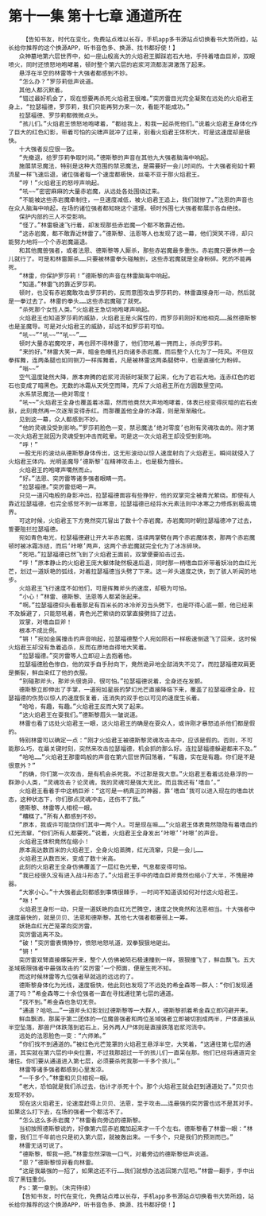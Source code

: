 # 第十一集 第十七章 通道所在
        【告知书友，时代在变化，免费站点难以长存，手机app多书源站点切换看书大势所趋，站长给你推荐的这个换源APP，听书音色多、换源、找书都好使！】
       众神墓地第六层世界中，如一座山般高大的火焰君王脚踩岩石大地，手持着嗜血巨斧，双眼喷火，同时还愤怒地咆哮着，顿时整个第六层的岩浆河流都澎湃激荡了起来。
       悬浮在半空的林雷等十大强者都感到不妙。
       “怎么办？”罗莎莉低声说道。
       其他人都沉默着。
       “错过最好机会了，现在想要再杀死火焰君王很难。”突厉雷目光完全凝聚在远处的火焰君王身上，“拉瑟福德，罗莎莉，我们只能再努力来一次，看能不能成功。”
       拉瑟福德、罗莎莉都微微点头。
       “孩儿们。”火焰君王愤怒地咆哮着，“都给我上，和我一起杀死他们。”说着火焰君王身体化作了巨大的红色幻影，带着可怕的尖啸声就冲了过来，别看火焰君王体积大，可是这速度却是极快。
       十大强者反应很一致。
       “先撤退，给罗莎莉争取时间。”德斯黎的声音在其他九大强者脑海中响起。
       施展禁忌魔法，特别是这种大范围的禁忌魔法，是需要好一会儿时间的。十大强者宛如十颗流星一样飞速后退，诸位强者每一个速度都极快，丝毫不亚于那火焰君王。
       “哼！”火焰君王的怒哼声响起。
       “吼~~”密密麻麻的大量赤岩魔，从远处各处围绕过来。
       “不能被这些赤岩魔牵制住，一旦速度减低，被火焰君王追上，我们就惨了。”法恩的声音也在众人脑海中响起，在场的诸位强者都知晓这个道理。顿时外围七大强者都展示各自绝技。
       保护内部的三人不受影响。
       “怪了。”林雷极速飞行着，却发现那些赤岩魔一个都不敢靠近他。
       “这赤岩魔，都不敢靠近林雷了。”德斯黎、法恩等人也发现了这一幕，他们哭笑不得，却只能努力地将一个个赤岩魔逼退。
       和其他魔兽强者，或者法恩、德斯黎等人厮杀，那些赤岩魔最多重伤。赤岩魔只要休养一会儿就行了。可是和林雷厮杀……只要被林雷拳头碰触到，这些赤岩魔就是全身粉碎。死的不能再死。
       “林雷，你保护罗莎莉！”德斯黎的声音在林雷脑海中响起。
       “知道。”林雷飞的靠近罗莎莉。
       顿时，也没有赤岩魔敢攻击罗莎莉的，反而意图攻击罗莎莉的，林雷直接身形一动，然后就是一拳过去了。林雷的拳头……这些赤岩魔碰了就死。
       “杀死那个女性人类。”火焰君王急切地咆哮声响起。
       火焰君王也知道罗莎莉的威胁，火焰君王是火属性的，而罗莎莉刚好和他相克……虽然德斯黎也是圣魔导。可是对火焰君王的威胁，却远不如罗莎莉可怕。
       “吼~~”“吼~~”“吼~~”……
       顿时大量赤岩魔咬牙，再也顾不得林雷了，他们怒吼着一拥而上，杀向罗莎莉。
       “来的好。”林雷大笑一声，暗金色瞳孔扫向诸多赤岩魔，而后整个人化为了一阵风。不但双拳挥舞，连两条腿也如同铡刀一样挥舞着，凡是被林雷这两条腿劈中，也是直接化为粉碎。
       “嗡~~”
       空气温度陡然大降，原本奔腾的岩浆河流顿时凝聚了起来，化为了岩石大地。连赤红色的岩石也变成了暗黑色。无数的冰霜从天凭空而降，充斥了火焰君王所在方圆数里空间。
       水系禁忌魔法——绝对零度！
       “吼~~”火焰君王全身也覆盖着冰霜，然而他竟然大声地咆哮着，体表已经变得灰暗的岩石皮肤，此刻竟然再一次逐渐变得赤红。而那覆盖他全身的冰霜，则是渐渐融化。
       见到这一幕，众人都感到不妙。
       “他的灵魂没受到影响。”罗莎莉脸色一变，禁忌魔法‘绝对零度’也附有灵魂攻击的。刚才第一次火焰君王就因为灵魂受到冲击而眩晕。可是这一次火焰君王却没受到影响。
       “呼！”
       一股无形的波动从德斯黎身体传出，这无形波动以惊人速度射向了火焰君王。瞬间就侵入了火焰君王体内。光明圣魔导‘德斯黎’在精神攻击上，也是极为擅长。
       火焰君王的咆哮声噶然而止。
       “好。”法恩、突厉雷等诸多强者眼睛一亮。
       “拉瑟福德。”突厉雷低喝一声。
       只见一道闪电般的身影冲出，拉瑟福德面容有些狰狞，他的双掌完全被青光萦绕。即使有人靠近拉瑟福德，也完全感觉不到一丝寒意，拉瑟福德已经将水元素法则中冰寒之力修炼到极高境界。
       可这时候，火焰君王下方竟然突兀冒出了数十个赤岩魔，赤岩魔同时朝拉瑟福德冲了过去，誓要阻拦拉瑟福德。
       宛如青色电光，拉瑟福德避让开大半赤岩魔，连续两掌劈在两个赤岩魔体表，那两个赤岩魔顿时被冰霜冻结，而后‘咔嚓’两声，这两个赤岩魔就完全化为了冰冻碎块。
       “死吧。”拉瑟福德已然飞到了火焰君王面前，双掌便要拍击过去。
       “呼！”原本静止的火焰君王庞大躯体陡然极速后退，同时那一柄嗜血巨斧带着妖冶的血红光芒，划过一道妖艳的弧线，对着拉瑟福德当头劈了下来。这一斧头速度之快，到了骇人听闻的地步。
       火焰君王飞行速度不如他们，可是挥舞斧头的速度，却极为可怕。
       “小心！”林雷、德斯黎、法恩等人都紧张起来。
       “啊。”拉瑟福德仰头看着那足有百米长的冰冷斧刃当头劈下，也是吓得心底一颤，他已经来不及躲避了，只能怒吼着，青色光芒萦绕的双掌直接劈挡了过去。
       双掌，对嗜血巨斧！
       根本不成比例。
       “锵！”宛如金属撞击的声音响起，拉瑟福德整个人宛如陨石一样极速倒退飞了回来，这时候火焰君王却没有急着追杀，反而在原地自得地大笑着。
       “拉瑟福德。”突厉雷等人立即迎上去抱着他。
       拉瑟福德脸色惨白，他的双手自手肘向下，竟然诡异地全部消失不见了。而拉瑟福德双肩更是撕裂，鲜血染红了他的衣服。
       “别碰那斧头，那斧头很诡异，很可怕。”拉瑟福德说着，全身还在发颤。
       德斯黎立即伸出了手掌，一道宛如星辰的梦幻光芒直接降临下来，覆盖了拉瑟福德全身。拉瑟福德的伤势以惊人的速度恢复着，连消失的双手也以可见的速度生长着。
       “哈哈，有趣，有趣。”火焰君王反而大笑了起来。
       “这火焰君王在耍我们。”德斯黎眉头一皱说道。
       林雷也看了远处火焰君王一眼，这火焰君王的确是在耍众人，或许刚才暴怒追杀他们都是假的。
       特别林雷可以确定一点：“刚才火焰君王被德斯黎灵魂攻击击中，应该是假的。否则，不可能那么巧，在最关键时刻，突然来攻击拉瑟福德，机会抓的那么好。连拉瑟福德躲避都来不及。”
       “哈哈……”火焰君王那雷鸣般的声音在第六层世界回荡着，“有趣，实在是有趣。你们是不是很意外？”
       “的确，你们第一次攻击，是有机会杀死我。不过那是我大意。”火焰君王看着远处悬浮的一群渺小人类，“灵魂攻击？论灵魂，我的灵魂可是强大无比。而且我还有‘嗜血’。”
       火焰君王看着手中这柄巨斧：“这可是一柄真正的神器，靠‘嗜血’我可以进入现在的嗜血状态，这种状态下，你们那点灵魂冲击，还伤不了我。”
       德斯黎、林雷等人相视一眼。
       “糟糕了。”所有人都感到不妙。
       “原本，我或许可能饶你们其中一两个人。可是现在嘛……”火焰君王体表竟然隐隐有着嗜血的红光流窜，“你们所有人都要死。”说着，火焰君王全身发出‘咔嚓’‘咔嚓’的声音。
       火焰君王体积竟然在缩小！
       原本高达数百米的火焰君王，全身火焰蒸腾，红光流窜，只是一会儿……
       火焰君王从数百米，变成了数十米高。
       此刻的火焰君王全身仿佛覆盖了一层红色光晕，气息都变得可怕。
       “我已经很久没有进入战斗形态了。”火焰君王手中的嗜血巨斧竟然也缩小了大半，不愧是神器。
       “大家小心。”十大强者此刻都感到事情很棘手，一时间不知道该如何对付这火焰君王。
       “咻！”
       火焰君王身形一动，只是一道妖艳的血红光芒腾空，速度之快竟然和法恩相当。十大强者中速度最快的，就是贝贝、法恩和德斯黎。其他七大强者都要弱上一筹。
       妖艳血红光芒笼罩向突厉雷。
       突厉雷逃离不及。
       “破！”突厉雷表情狰狞，愤怒地怒吼道，双拳狠狠地砸出。
       “锵！”
       突厉雷双臂直接爆裂开来，整个人仿佛被陨石极速撞到一样，狠狠撞飞了，鲜血飘飞。五大圣域极限强者中最强攻击的‘突厉雷’一个照面，便是生死不知。
       而这时候林雷等九位强者早就逃的远远的了。
       德斯黎身体化为光线，速度极快，他此刻也发现了不远处的希金森等一群人：“你们发现通道了吗？”希金森等二十余位强者一直在寻找通往第七层的通道。
       “找不到。”希金森也急切无奈。
       “通道？哈哈……”一道斧头幻影划过德斯黎等一大群人，德斯黎抓着希金森立即闪避开来。
       鲜血飘洒，那属于第二团体的一位魔兽强者和两位圣域强者立即被切割成两半，尸体直接从半空坠落，那兽尸体跌落到岩石上，另外两人尸体则是直接跌落岩浆河流中。
       远处的法恩脸色一变：“六师弟。”
       “你们找不到通道的。”被红色光芒笼罩的火焰君王悬浮半空，大笑着，“这通往第七层的通道，其实就在第六层的中央位置，不过我那超过一千的孩儿们一直呆在那。他们已经将通道完全堵住。你们要从通道进入第七层，必须要杀死我那一千多个孩儿。”
       林雷等诸多强者都感到心里发凉。
       “一千多个。”林雷和贝贝相视一眼。
       “老大，恐怕就是我们杀过去，估计才杀死十个。那个火焰君王就会赶到通道处了。”贝贝也发现不妙。
       现在这火焰君王，论速度赶得上贝贝、法恩，至于攻击……连最强的突厉雷也远不是其对手。如果这么打下去，在场的强者一个都活不了。
       “怎么这么多赤岩魔？”林雷看向旁边的德斯黎。
       当初按照德斯黎说的，好像第六层赤岩魔加起来才一千个左右。德斯黎看了林雷一眼：“林雷，我们三千年前也只是初入第六层，就被轰出来。一千多个，只是我们的预测而已。”
       林雷无话可说了。
       “德斯黎，帮我一把。”林雷忽然深吸一口气，对着旁边的德斯黎低声说道。
       “恩？”德斯黎惊异看向林雷。
       “这是我最强的一招了，如果这还不行……我们就想办法逃回第六层吧。”林雷一翻手，手中出现了黑钰重剑。
       Ps：第一章到。（未完待续）
       【告知书友，时代在变化，免费站点难以长存，手机app多书源站点切换看书大势所趋，站长给你推荐的这个换源APP，听书音色多、换源、找书都好使！】